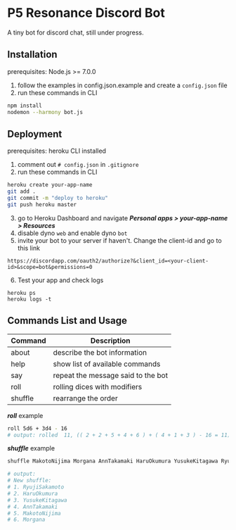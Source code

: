 # P5 Resonance Discord Bot
A tiny bot for discord chat, still under progress.


## Installation
prerequisites: Node.js >= 7.0.0
1. follow the examples in config.json.example and create a `config.json` file
2. run these commands in CLI
```bash
npm install
nodemon --harmony bot.js
```
## Deployment
prerequisites: heroku CLI installed
1. comment out `# config.json` in `.gitignore`
2. run these commands in CLI
```bash
heroku create your-app-name
git add .
git commit -m "deploy to heroku"
git push heroku master
```
3. go to Heroku Dashboard and navigate  ***Personal apps > your-app-name > Resources***
4. disable dyno `web` and enable dyno `bot`
5. invite your bot to your server if haven't. Change the client-id and go to this link
```
https://discordapp.com/oauth2/authorize?&client_id=<your-client-id>&scope=bot&permissions=0
```
6. Test your app and check logs
```
heroku ps
heroku logs -t
```


## Commands List and Usage

| Command | Description |
| --- | --- |
| about | describe the bot information |
| help | show list of available commands |
| say | repeat the message said to the bot |
| roll | rolling dices with modifiers |
| shuffle | rearrange the order |

***roll*** example
```bash
roll 5d6 + 3d4 - 16
# output: rolled  11, (( 2 + 2 + 5 + 4 + 6 ) + ( 4 + 1 + 3 ) - 16 = 11)
```

***shuffle*** example
```bash
shuffle MakotoNijima Morgana AnnTakamaki HaruOkumura YusukeKitagawa RyujiSakamoto

# output:
# New shuffle:
# 1. RyujiSakamoto
# 2. HaruOkumura
# 3. YusukeKitagawa
# 4. AnnTakamaki
# 5. MakotoNijima
# 6. Morgana
```
